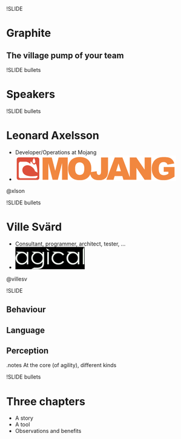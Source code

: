 !SLIDE
# Graphite
## The village pump of your team

!SLIDE bullets
# Speakers

!SLIDE bullets
# Leonard Axelsson

* Developer/Operations at Mojang
* ![mojang](mojang.png)

@xlson

!SLIDE bullets
# Ville Svärd

* Consultant, programmer, architect, tester, ...
* ![agical](agical_small_logo.png)

@villesv

!SLIDE
## Behaviour
## Language
## Perception

.notes At the core (of agility), different kinds

!SLIDE bullets
# Three chapters
* A story
* A tool
* Observations and benefits
